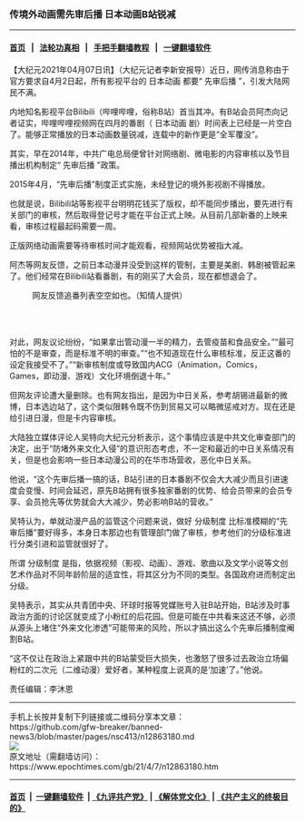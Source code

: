 ### 传境外动画需先审后播 日本动画B站锐减
------------------------

#### [首页](https://github.com/gfw-breaker/banned-news3/blob/master/README.md) &nbsp;&nbsp;|&nbsp;&nbsp; [法轮功真相](https://github.com/begood0513/basic/blob/master/README.md)  &nbsp;&nbsp;|&nbsp;&nbsp; [手把手翻墙教程](https://github.com/gfw-breaker/guides/wiki)  &nbsp;&nbsp;|&nbsp;&nbsp; [一键翻墙软件](https://github.com/gfw-breaker/nogfw/blob/master/README.md)  



<div><p>
 【大纪元2021年04月07日讯】（大纪元记者李新安报导）近日，网传消息称由于官方要求自4月2日起，所有影视平台的
 <ok href="https://www.epochtimes.com/gb/tag/%E6%97%A5%E6%9C%AC%E5%8A%A8%E7%94%BB.html">
  日本动画
 </ok>
 都要“
 <ok href="https://www.epochtimes.com/gb/tag/%E5%85%88%E5%AE%A1%E5%90%8E%E6%92%AD.html">
  先审后播
 </ok>
 ”，引发大陆网民不满。
</p>
<p>
 内地知名影视平台Bilibili（哔哩哔哩，俗称B站）首当其冲。有B站会员阿杰向记者证实，哔哩哔哩视频网在四月的番剧（
 <ok href="https://www.epochtimes.com/gb/tag/%E6%97%A5%E6%9C%AC%E5%8A%A8%E7%94%BB.html">
  日本动画
 </ok>
 剧）时间表上已经是一片空白了。能够正常播放的日本动画数量锐减，连载中的新作更是“全军覆没”。
</p>
<p>
 其实，早在2014年，中共广电总局便曾针对网络剧、微电影的内容审核以及节目播出机构制定“
 <ok href="https://www.epochtimes.com/gb/tag/%E5%85%88%E5%AE%A1%E5%90%8E%E6%92%AD.html">
  先审后播
 </ok>
 ”政策。
</p>
<p>
 2015年4月，“先审后播”制度正式实施，未经登记的境外影视剧不得播放。
</p>
<p>
 也就是说，Bilibili站等影视平台明明花钱买了版权，却不能同步播出，要先进行有关部门的审核，然后取得登记号才能在平台正式上映。从目前几部新番的上映来看，审核过程最起码需要一周。
</p>
<p>
 正版网络动画需要等待审核时间才能观看，视频网站优势被指大减。
</p>
<p>
 阿杰等网友反馈，之前日本动漫并没受到这样的管制，主要是美剧、韩剧被管起来了。他们经常在Bilibili站看番剧，有的刚买了大会员，现在都想退会了。
</p>
<figure aria-describedby="caption-attachment-12863206" class="wp-caption aligncenter" id="attachment_12863206" style="width: 396px">
 <ok href="https://i.epochtimes.com/assets/uploads/2021/04/id12863206-IMG_3896.jpg" target="_blank">
  <img alt="" class="wp-image-12863206" src="https://i.epochtimes.com/assets/uploads/2021/04/id12863206-IMG_3896-600x714.jpg"/>
 </ok>
 <br/><figcaption class="wp-caption-text" id="caption-attachment-12863206">
  网友反馈追番列表空空如也。（知情人提供）
 </figcaption><br/>
</figure><br/>
<p>
 对此，网友议论纷纷，“如果拿出管动漫一半的精力，去管疫苗和食品安全。”“最可怕的不是审查，而是标准不明的审查。”“也不知道现在什么审核标准，反正这番的设定我接受不了。”“新审核制度或导致国内ACG（Animation，Comics，Games，即动漫、游戏）文化环境倒退十年。”
</p>
<p>
 但网友评论遭大量删除。也有网友指出，是因为中日关系，参考胡锡进最新的微博，日本选边站了，这个类似限韩令既不伤到贸易又可以略微惩戒对方。现在还是给引进日漫，但是卡内容审核。
</p>
<p>
 大陆独立媒体评论人吴特向大纪元分析表示，这个事情应该是中共文化审查部门的决定，出于“防堵外来文化入侵”的意识形态考虑，不一定和最近的中日关系情况有关，但是也会影响一些日本动漫公司的在华市场营收，恶化中日关系。
</p>
<p>
 他说，“这个先审后播一搞的话，B站引进的日本番剧不仅会大大减少而且引进速度会变慢、时间会延迟，原先B站拥有很多独家番剧的优势、给会员带来的会员专享、会员抢先等优势就会大大减少，势必影响B站的营收。”
</p>
<p>
 吴特认为，单就动漫产品的监管这个问题来说，做好
 <ok href="https://www.epochtimes.com/gb/tag/%E5%88%86%E7%BA%A7%E5%88%B6%E5%BA%A6.html">
  分级制度
 </ok>
 比标准模糊的“先审后播”要好得多，本身日本那边也有管理部门做了审核，参考他们的分级标准进行分类引进和监管就很好了。
</p>
<p>
 所谓
 <ok href="https://www.epochtimes.com/gb/tag/%E5%88%86%E7%BA%A7%E5%88%B6%E5%BA%A6.html">
  分级制度
 </ok>
 是指，依据视频（影视、动画）、游戏、歌曲以及文学小说等文创艺术作品对不同年龄阶层的适宜性，将其区分为不同的类型。各国政府进而制定出分级。
</p>
<p>
 吴特表示，其实从共青团中央、环球时报等党媒账号入驻B站开始，B站涉及时事政治方面的讨论区就变成了小粉红的后花园。但是可能在中共看来这还不够，必须从源头上堵住“外来文化渗透”可能带来的风险，所以才搞出这么个先审后播制度阉割B站。
</p>
<p>
 “这不仅让在政治上紧跟中共的B站蒙受巨大损失，也激怒了很多过去政治立场偏粉红的二次元（二维动漫）爱好者，某种程度上说真的是‘加速’了。”他说。
</p>
<p>
 责任编辑：李沐恩
</p>
</div>
<hr/>
手机上长按并复制下列链接或二维码分享本文章：<br/>
https://github.com/gfw-breaker/banned-news3/blob/master/pages/nsc413/n12863180.md <br/>
<a href='https://github.com/gfw-breaker/banned-news3/blob/master/pages/nsc413/n12863180.md'><img src='https://github.com/gfw-breaker/banned-news3/blob/master/pages/nsc413/n12863180.md.png'/></a> <br/>
原文地址（需翻墙访问）：https://www.epochtimes.com/gb/21/4/7/n12863180.htm


------------------------
#### [首页](https://github.com/gfw-breaker/banned-news3/blob/master/README.md) &nbsp;|&nbsp; [一键翻墙软件](https://github.com/gfw-breaker/nogfw/blob/master/README.md) &nbsp;| [《九评共产党》](https://github.com/gfw-breaker/9ping.md/blob/master/README.md#九评之一评共产党是什么) | [《解体党文化》](https://github.com/gfw-breaker/jtdwh.md/blob/master/README.md) | [《共产主义的终极目的》](https://github.com/gfw-breaker/gczydzjmd.md/blob/master/README.md)


<img src='http://gfw-breaker.win/banned-news3/pages/nsc413/n12863180.md' width='0px' height='0px'/>